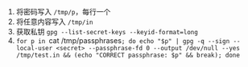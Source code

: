 1. 将密码写入 `/tmp/p`，每行一个
2. 将任意内容写入 `/tmp/in`
3. 获取私钥 `gpg --list-secret-keys --keyid-format=long`
4. `for p in `cat /tmp/passphrases`; do echo "$p" | gpg -q --sign --local-user <secret> --passphrase-fd 0 --output /dev/null --yes /tmp/test.in && (echo "CORRECT passphrase: $p" && break); done`
